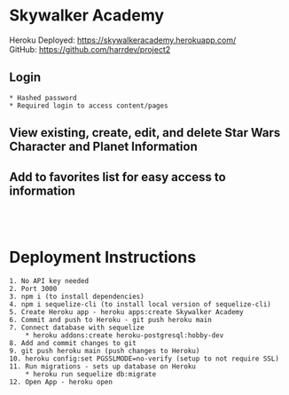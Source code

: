 # Skywalker Academy
Heroku Deployed: https://skywalkeracademy.herokuapp.com/
<br>
GitHub: https://github.com/harrdev/project2

## Login
    * Hashed password
    * Required login to access content/pages

## View existing, create, edit, and delete Star Wars Character and Planet Information

## Add to favorites list for easy access to information

<br><br>

# Deployment Instructions
    1. No API key needed
    2. Port 3000
    3. npm i (to install dependencies)
    4. npm i sequelize-cli (to install local version of sequelize-cli)
    5. Create Heroku app - heroku apps:create Skywalker Academy
    6. Commit and push to Heroku - git push heroku main
    7. Connect database with sequelize
        * heroku addons:create heroku-postgresql:hobby-dev
    8. Add and commit changes to git
    9. git push heroku main (push changes to Heroku)
    10. heroku config:set PGSSLMODE=no-verify (setup to not require SSL)
    11. Run migrations - sets up database on Heroku
        * heroku run sequelize db:migrate
    12. Open App - heroku open




